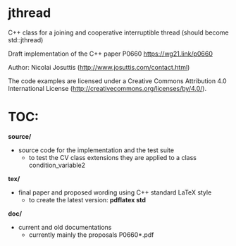# jthread
C++ class for a joining and cooperative interruptible thread (should become std::jthread) 

Draft implementation of the C++ paper P0660
  https://wg21.link/p0660

Author:  Nicolai Josuttis (http://www.josuttis.com/contact.html)

The code examples are licensed under a Creative Commons Attribution 4.0 International License 
(http://creativecommons.org/licenses/by/4.0/).

TOC:
====

<b>source/</b>
- source code for the implementation
  and the test suite
  - to test the CV class extensions they are applied to a class condition_variable2

<b>tex/</b>
- final paper and proposed wording using C++ standard LaTeX style
  - to create the latest version:  <b>pdflatex std</b> 

<b>doc/</b>
- current and old documentations
  - currently mainly the proposals P0660*.pdf

